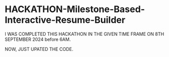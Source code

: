 # HACKATHON-Milestone-Based-Interactive-Resume-Builder

I WAS COMPLETED THIS HACKATHON IN THE GIVEN TIME FRAME ON 8TH SEPTEMBER 2024 before 6AM.

NOW, JUST UPATED THE CODE.
